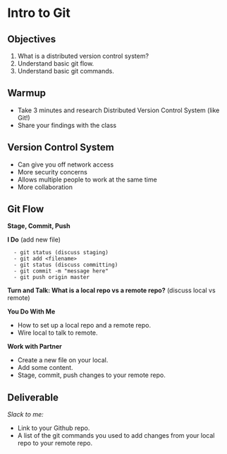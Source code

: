 # Intro to Git

## Objectives
1. What is a distributed version control system?
1. Understand basic git flow.
1. Understand basic git commands.

## Warmup
- Take 3 minutes and research Distributed Version Control System (like Git!)
- Share your findings with the class

## Version Control System
- Can give you off network access
- More security concerns
- Allows multiple people to work at the same time
- More collaboration

## Git Flow
**Stage, Commit, Push**

**I Do**
(add new file)
```
  - git status (discuss staging)
  - git add <filename>
  - git status (discuss committing)
  - git commit -m "message here"
  - git push origin master
```

**Turn and Talk: What is a local repo vs a remote repo?**
(discuss local vs remote)

**You Do With Me**
- How to set up a local repo and a remote repo.
- Wire local to talk to remote.

**Work with Partner**
- Create a new file on your local.
- Add some content.
- Stage, commit, push changes to your remote repo.

## Deliverable
_Slack to me:_
  - Link to your Github repo.
  - A list of the git commands you used to add changes from your local repo to your remote repo.
